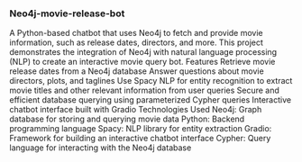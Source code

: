 ### Neo4j-movie-release-bot

A Python-based chatbot that uses Neo4j to fetch and provide movie information, such as release dates, directors, and more. This project demonstrates the integration of Neo4j with natural language processing (NLP) to create an interactive movie query bot.
Features
Retrieve movie release dates from a Neo4j database
Answer questions about movie directors, plots, and taglines
Use Spacy NLP for entity recognition to extract movie titles and other relevant information from user queries
Secure and efficient database querying using parameterized Cypher queries
Interactive chatbot interface built with Gradio
Technologies Used
Neo4j: Graph database for storing and querying movie data
Python: Backend programming language
Spacy: NLP library for entity extraction
Gradio: Framework for building an interactive chatbot interface
Cypher: Query language for interacting with the Neo4j database
